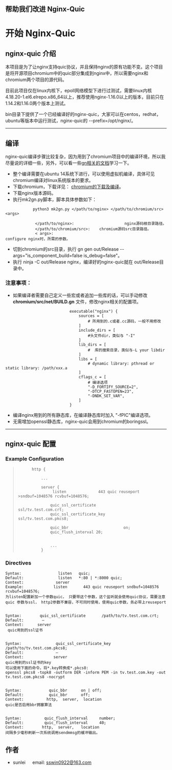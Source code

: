## 帮助我们改进 Nginx-Quic


# 开始 Nginx-Quic

## nginx-quic 介绍

本项目是为了让nginx支持quic协议，并且保持nginx的原有功能不变。这个项目是将开源项目chromium中的quic部分集成到nginx中，所以需要nginx和chromium两个项目的源代码。

目前此项目仅在linux内核下，epoll网络模型下进行过测试，需要linux内核4.18.20-1.el6.elrepo.x86_64以上，推荐使用nginx-1.16.0以上的版本，目前只在1.14.2和1.16.0两个版本上测试。

bin目录下提供了一个已经编译好的nginx-quic，大家可以在centos，redhat，ubuntu等版本中运行测试，nginx-quic的 --prefix=/opt/nginx/。

---

## 编译
nginx-quic编译步骤比较复杂，因为用到了chromium项目中的编译环境，所以我尽量说的详细一些，另外，可以看一些[gn相关的文档](https://chromium.googlesource.com/chromium/src/+/56807c6cb383140af0c03da8f6731d77785d7160/tools/gn/docs/reference.md)学习一下。

- 整个编译需要在ubuntu 14系统下进行，可以使用虚拟机编译，具体可见chromium编译对linux系统版本的要求。
- 下载chromium，下载详见： [chromium的下载及编译](https://chromium.googlesource.com/chromium/src/+/master/docs/linux_build_instructions.md/)。
- 下载nginx版本源码。
- 执行mk2gn.py脚本，脚本具体参数如下：
```         
            python3 mk2gn.py </path/to/nginx> </path/to/chromium/src> <args>

             </path/to/nginx>:                      nginx源码根目录路径。
             </path/to/chromium/src>:    chromium源码src目录路径。
             < args>:                                          configure nginx时，所需的参数。                 
```
- 切到chromium的src目录，执行 gn gen out/Release --args="is_component_build=false is_debug=false"。
- 执行 ninja -C out/Release  nginx，编译好的nginx-quic就在 out/Release目录中。


### 注意事项：
- 如果编译者需要自己定义一些宏或者追加一些库的话，可以手动修改 __chromium/src/net/BUILD.gn__ 文件，修改nginx相关的配置项。
```
                            executable("nginx") {
                                sources = [
                                    # 所用到的.c或者.cc源码，一般不用修改
                                ]
                                include_dirs = [
                                    #头文件dir，类似与 "-I"
                                ]
                                lib_dirs = [
                                    #  库的搜索目录，类似与-L your libdir
                                ]
                                libs = [
                                    # dynamic library: pthread or static library: /path/xxx.a
                                ]
                                cflags_c = [
                                    # 编译选项
                                    "-D_FORTIFY_SOURCE=2",
                                    "-DTCP_FASTOPEN=23",
                                    "-DNDK_SET_VAR",
                                ]
                            }
```
- 编译nginx用到的所有静态库，在编译静态库时加入 "-fPIC"编译选项。
- 无需增加openssl静态库，nginx-quic会用到chromium的boringssl。

---
## nginx-quic 配置

### Example Configuration


 >           http {
>
>               ...
>
>               server {
>                    listen              443 quic reuseport >sndbuf=1048576 rcvbuf=1048576;
 >                   
 >                   quic_ssl_certificate                 ssl/tv.test.com.crt;
 >                   quic_ssl_certificate_key       ssl/tv.test.com.pkcs8;
>
>                   quic_bbr                        on;
>                   quic_flush_interval 20;
>
>
>                   ...
>               }

###  Directives
```
Syntax:                listen   quic;
Default:               listen   *:80 | *:8000 quic;
Context:              server
Example:             listen       443 quic reuseport sndbuf=1048576 rcvbuf=1048576;
为listen配置新加一个参数quic， 只要带这个参数，这个监听就会使用quic协议，需要注意 quic 参数与ssl， http2参数不兼容，不可同时使用，使用quic参数，务必带上reuseport


Syntax:        quic_ssl_certificate       /path/to/tv.test.com.crt;
Default:        — 
Context:      server
 quic用到的ssl证书


Syntax:               quic_ssl_certificate_key          /path/to/tv.test.com.pkcs8;
Default:              —
Context:             server
quic用到的ssl证书的key
可以使用下面的命令，将*.key转换成*.pkcs8:
openssl pkcs8 -topk8 -outform DER -inform PEM -in tv.test.com.key -out tv.test.com.pkcs8 -nocrypt


Syntax:            quic_bbr      on | off;
Default:           quic_bbr      off;
Context:          http,  server,  location
quic是否启用bbr拥塞算法


Syntax:          quic_flush_interval     number;
Default:         quic_flush_interval     40;
Context:        http,  server,   location
间隔多少毫秒刷新一次系统调用sendmmsg的缓冲输出。
```

## 作者
- sunlei     &emsp; email: sswin0922@163.com
